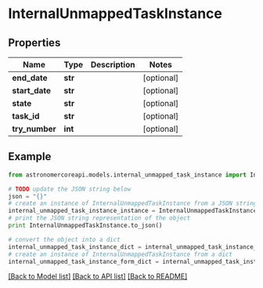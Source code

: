 # InternalUnmappedTaskInstance


## Properties
Name | Type | Description | Notes
------------ | ------------- | ------------- | -------------
**end_date** | **str** |  | [optional] 
**start_date** | **str** |  | [optional] 
**state** | **str** |  | [optional] 
**task_id** | **str** |  | [optional] 
**try_number** | **int** |  | [optional] 

## Example

```python
from astronomercoreapi.models.internal_unmapped_task_instance import InternalUnmappedTaskInstance

# TODO update the JSON string below
json = "{}"
# create an instance of InternalUnmappedTaskInstance from a JSON string
internal_unmapped_task_instance_instance = InternalUnmappedTaskInstance.from_json(json)
# print the JSON string representation of the object
print InternalUnmappedTaskInstance.to_json()

# convert the object into a dict
internal_unmapped_task_instance_dict = internal_unmapped_task_instance_instance.to_dict()
# create an instance of InternalUnmappedTaskInstance from a dict
internal_unmapped_task_instance_form_dict = internal_unmapped_task_instance.from_dict(internal_unmapped_task_instance_dict)
```
[[Back to Model list]](../README.md#documentation-for-models) [[Back to API list]](../README.md#documentation-for-api-endpoints) [[Back to README]](../README.md)


